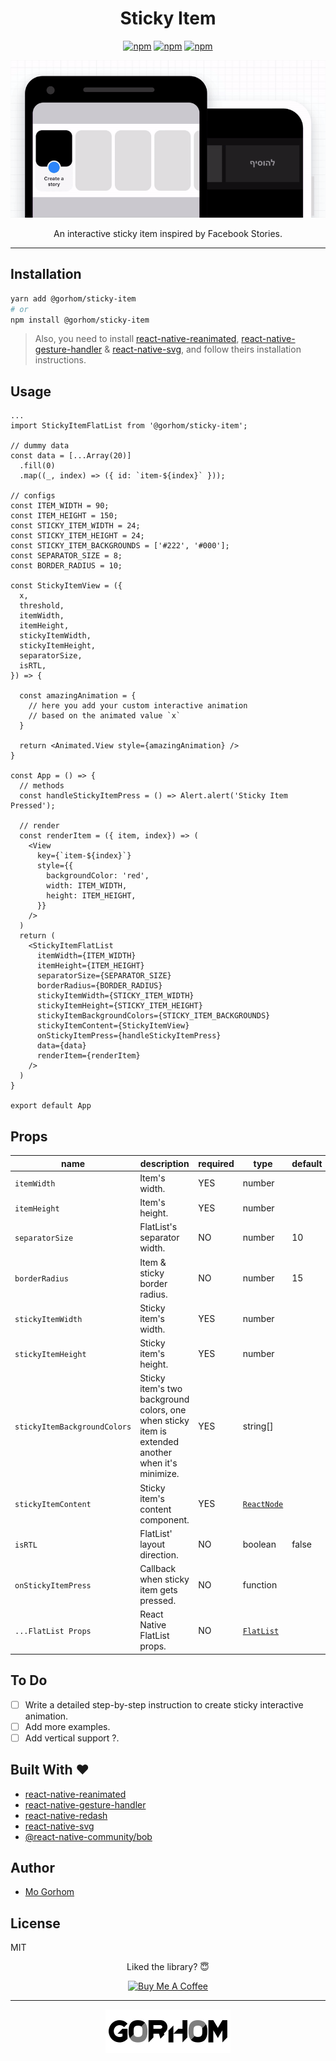<div align="center">
<h1>Sticky Item</h1>

[![npm](https://badgen.net/npm/v/@gorhom/sticky-item)](https://www.npmjs.com/package/@gorhom/sticky-item) [![npm](https://badgen.net/npm/license/@gorhom/sticky-item)](https://www.npmjs.com/package/@gorhom/sticky-item) [![npm](https://badgen.net/npm/types/@gorhom/sticky-item)](https://www.npmjs.com/package/@gorhom/sticky-item)

<img src="./preview.gif">

An interactive sticky item inspired by Facebook Stories.

</div>

---

## Installation

```sh
yarn add @gorhom/sticky-item
# or
npm install @gorhom/sticky-item
```

> Also, you need to install [react-native-reanimated](https://github.com/software-mansion/react-native-reanimated), [react-native-gesture-handler](https://github.com/software-mansion/react-native-gesture-handler) & [react-native-svg](https://github.com/react-native-community/react-native-svg), and follow theirs installation instructions.

## Usage

```tsx
...
import StickyItemFlatList from '@gorhom/sticky-item';

// dummy data
const data = [...Array(20)]
  .fill(0)
  .map((_, index) => ({ id: `item-${index}` }));

// configs
const ITEM_WIDTH = 90;
const ITEM_HEIGHT = 150;
const STICKY_ITEM_WIDTH = 24;
const STICKY_ITEM_HEIGHT = 24;
const STICKY_ITEM_BACKGROUNDS = ['#222', '#000'];
const SEPARATOR_SIZE = 8;
const BORDER_RADIUS = 10;

const StickyItemView = ({
  x,
  threshold,
  itemWidth,
  itemHeight,
  stickyItemWidth,
  stickyItemHeight,
  separatorSize,
  isRTL,
}) => {

  const amazingAnimation = {
    // here you add your custom interactive animation 
    // based on the animated value `x`
  }

  return <Animated.View style={amazingAnimation} />
}

const App = () => {
  // methods
  const handleStickyItemPress = () => Alert.alert('Sticky Item Pressed');

  // render
  const renderItem = ({ item, index}) => (
    <View
      key={`item-${index}`}
      style={{
        backgroundColor: 'red',
        width: ITEM_WIDTH,
        height: ITEM_HEIGHT,
      }}
    />
  )
  return (
    <StickyItemFlatList
      itemWidth={ITEM_WIDTH}
      itemHeight={ITEM_HEIGHT}
      separatorSize={SEPARATOR_SIZE}
      borderRadius={BORDER_RADIUS}
      stickyItemWidth={STICKY_ITEM_WIDTH}
      stickyItemHeight={STICKY_ITEM_HEIGHT}
      stickyItemBackgroundColors={STICKY_ITEM_BACKGROUNDS}
      stickyItemContent={StickyItemView}
      onStickyItemPress={handleStickyItemPress}
      data={data}
      renderItem={renderItem}
    />
  )
}

export default App
```

## Props

| name                         | description                                                                                       | required | type                                                | default |
| ---------------------------- | ------------------------------------------------------------------------------------------------- | -------- | --------------------------------------------------- | ------- |
| `itemWidth`                  | Item's width.                                                                                     | YES      | number                                              |         |
| `itemHeight`                 | Item's height.                                                                                    | YES      | number                                              |         |
| `separatorSize`              | FlatList's separator width.                                                                       | NO       | number                                              | 10      |
| `borderRadius`               | Item & sticky border radius.                                                                      | NO       | number                                              | 15      |
| `stickyItemWidth`            | Sticky item's width.                                                                              | YES      | number                                              |         |
| `stickyItemHeight`           | Sticky item's height.                                                                             | YES      | number                                              |         |
| `stickyItemBackgroundColors` | Sticky item's two background colors, one when sticky item is extended another when it's minimize. | YES      | string[]                                            |         |
| `stickyItemContent`          | Sticky item's content component.                                                                  | YES      | [`ReactNode`](./src/types.ts#L30)                   |         |
| `isRTL`                      | FlatList' layout direction.                                                                       | NO       | boolean                                             | false   |
| `onStickyItemPress`          | Callback when sticky item gets pressed.                                                           | NO       | function                                            |         |
| `...FlatList Props`          | React Native FlatList props.                                                                      | NO       | [`FlatList`](https://reactnative.dev/docs/flatlist) |         |

## To Do

- [ ] Write a detailed step-by-step instruction to create sticky interactive animation.
- [ ] Add more examples.
- [ ] Add vertical support ?.

<h2 id="built-with">Built With ❤️</h2>

- [react-native-reanimated](https://github.com/software-mansion/react-native-reanimated)
- [react-native-gesture-handler](https://github.com/software-mansion/react-native-gesture-handler)
- [react-native-redash](https://github.com/wcandillon/react-native-redash)
- [react-native-svg](https://github.com/react-native-community/react-native-svg)
- [@react-native-community/bob](https://github.com/react-native-community/bob)

## Author

- [Mo Gorhom](https://twitter.com/gorhom)

## License

MIT

<div align="center">

Liked the library? 😇

<a href="https://www.buymeacoffee.com/gorhom" target="_blank"><img src="https://cdn.buymeacoffee.com/buttons/default-red.png" alt="Buy Me A Coffee" height="50" ></a>

</div>

---

<p align="center">
<a href="https://twitter.com/gorhom"><img src="./logo.png"></a>
</p>
